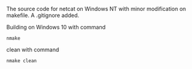 The source code for netcat on Windows NT with minor modification on makefile.
A .gitignore added. 

Building on Windows 10 with command
```
nmake
```

clean with command
```
nmake clean
```